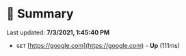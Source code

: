 # 📖 Summary
Last updated: **7/3/2021, 1:45:40 PM**

- `GET` [https://google.com](https://google.com) - **Up** (111ms)
